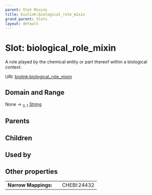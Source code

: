 ```yaml
---
parent: Slot Mixins
title: biolink:biological_role_mixin
grand_parent: Slots
layout: default
---
```


# Slot: biological_role_mixin


A role played by the chemical entity or part thereof within a biological context.

URI: [biolink:biological_role_mixin](https://w3id.org/biolink/vocab/biological_role_mixin)

## Domain and Range

None ->  <sub>0..1</sub> [String](types/String.md)

## Parents


## Children


## Used by


## Other properties

|  |  |  |
| --- | --- | --- |
| **Narrow Mappings:** | | CHEBI:24432 |

